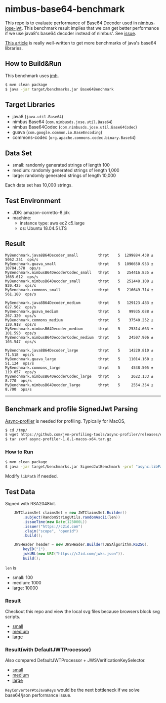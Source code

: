 # nimbus-base64-benchmark
This repo is to evaluate performance of Base64 Decoder used in [nimbus-jose-jwt](https://bitbucket.org/connect2id/nimbus-jose-jwt/).
This benchmark result implies that we can get better performance if we use java8's base64 decoder instead of nimbus'.
See [issue](https://bitbucket.org/connect2id/nimbus-jose-jwt/issues/380/switch-to-java8s-base64-decoder-for).

[This article](http://java-performance.info/base64-encoding-and-decoding-performance) is really well-written
to get more benchmarks of java's base64 libraries.

## How to Build&Run
This benchmark uses [jmh](https://openjdk.java.net/projects/code-tools/jmh/).
```bash
$ mvn clean package
$ java -jar target/benchmarks.jar Base64Benchmark
```

## Target Libraries
- java8 (`java.util.Base64`)
- nimbus Base64 (`com.nimbusds.jose.util.Base64`)
- nimbus Base64Codec (`com.nimbusds.jose.util.Base64Codec`)
- guava (`com.google.common.io.BaseEncoding`)
- commons-codec (`org.apache.commons.codec.binary.Base64`)

## Data Set
- small: randomly generated strings of length 100 
- medium: randomly generated strings of length 1,000
- large: randomly generated strings of length 10,000

Each data set has 10,000 strings.


## Test Environment
- JDK: amazon-corretto-8.jdk
- machine: 
  - instance type: aws ec2 c5.large
  - os: Ubuntu 18.04.5 LTS

## Result
```
MyBenchmark.java8B64Decoder_small         thrpt    5  1299884.438 ±  5062.251  ops/s
MyBenchmark.guava_small                   thrpt    5  1096650.953 ± 10784.578  ops/s
MyBenchmark.nimbusB64DecoderCodec_small   thrpt    5   254416.835 ±  1665.612  ops/s
MyBenchmark.nimbusB64Decoder_small        thrpt    5   251448.108 ±   820.425  ops/s
MyBenchmark.commons_small                 thrpt    5   216649.714 ±   561.180  ops/s
```

```
MyBenchmark.java8B64Decoder_medium        thrpt    5   129123.483 ±   627.562  ops/s
MyBenchmark.guava_medium                  thrpt    5    99935.088 ±   267.320  ops/s
MyBenchmark.commons_medium                thrpt    5    37540.252 ±   120.918  ops/s
MyBenchmark.nimbusB64Decoder_medium       thrpt    5    25314.663 ±   101.593  ops/s
MyBenchmark.nimbusB64DecoderCodec_medium  thrpt    5    24507.906 ±   103.547  ops/s
```

```
MyBenchmark.java8B64Decoder_large         thrpt    5    14220.810 ±    71.518  ops/s
MyBenchmark.guava_large                   thrpt    5    11014.160 ±    51.124  ops/s
MyBenchmark.commons_large                 thrpt    5     4538.505 ±   119.857  ops/s
MyBenchmark.nimbusB64DecoderCodec_large   thrpt    5     2622.133 ±     8.770  ops/s
MyBenchmark.nimbusB64Decoder_large        thrpt    5     2554.354 ±     8.700  ops/s
```

---

## Benchmark and profile SignedJwt Parsing
[Async-profiler](https://github.com/jvm-profiling-tools/async-profiler) is needed for profiling.
Typically for MacOS,
```bash
$ cd /tmp/
$ wget https://github.com/jvm-profiling-tools/async-profiler/releases/download/v1.8.1/async-profiler-1.8.1-macos-x64.tar.gz
$ tar zxvf async-profiler-1.8.1-macos-x64.tar.gz
```

### How to Run
```bash
$ mvn clean package
$ java -jar target/benchmarks.jar SignedJwtBenchmark -prof "async:libPath=/tmp/async-profiler-1.8.1-macos-x64/build/libasyncProfiler.so;output=flamegraph" 
```
Modify `libPath` if needed.

## Test Data
Signed with RSA2048bit.
```java
    JWTClaimsSet claimsSet = new JWTClaimsSet.Builder()
        .subject(RandomStringUtils.randomAscii(len))
        .issueTime(new Date(123000L))
        .issuer("https://c2id.com")
        .claim("scope", "openid")
        .build();

    JWSHeader header = new JWSHeader.Builder(JWSAlgorithm.RS256).
        keyID("1").
        jwkURL(new URI("https://c2id.com/jwks.json")).
        build();
```
`len` is
- small: 100
- medium: 1000
- large: 10000  


### Result
Checkout this repo and view the local svg files because browsers block svg scripts.

- [small](./com.yueki.SignedJwtBenchmark.JwtParse_small-Throughput/flame-cpu-forward.svg)
- [medium](./com.yueki.SignedJwtBenchmark.JwtParse_medium-Throughput/flame-cpu-forward.svg)
- [large](./com.yueki.SignedJwtBenchmark.JwtParse_large-Throughput/flame-cpu-forward.svg)

### Result(with DefaultJWTProcessor)
Also compared DefaultJWTProcessor + JWSVerificationKeySelector. 
- [small](./com.yueki.SignedJwtBenchmark.JwtProcessor_small-Throughput/flame-cpu-forward.svg)
- [medium](./com.yueki.SignedJwtBenchmark.JwtProcessor_medium-Throughput/flame-cpu-forward.svg)
- [large](./com.yueki.SignedJwtBenchmark.JwtProcessor_large-Throughput/flame-cpu-forward.svg)

`KeyConverter#toJavaKeys` would be the next bottleneck if we solve base64/json performance issue. 


